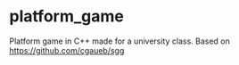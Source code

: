 # platform_game

Platform game in C++ made for a university class.
Based on https://github.com/cgaueb/sgg
